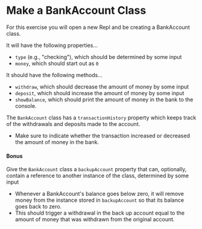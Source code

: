 # Make a BankAccount Class

For this exercise you will open a new Repl and be creating a BankAccount class.

It will have the following properties...
* `type` (e.g., "checking"), which should be determined by some input
* `money`, which should start out as `0`

It should have the following methods...
* `withdraw`, which should decrease the amount of money by some input
* `deposit`, which should increase the amount of money by some input
* `showBalance`, which should print the amount of money in the bank to the console.

The `BankAccount` class has a `transactionHistory` property which keeps track of the withdrawals and deposits made to the account.
* Make sure to indicate whether the transaction increased or decreased the amount of money in the bank.

#### Bonus

Give the `BankAccount` class a `backupAccount` property that can, optionally, contain a reference to another instance of the class, determined by some input
* Whenever a BankAccount's balance goes below zero, it will remove money from the instance stored in `backupAccount` so that its balance goes back to zero.
* This should trigger a withdrawal in the back up account equal to the amount of money that was withdrawn from the original account.
